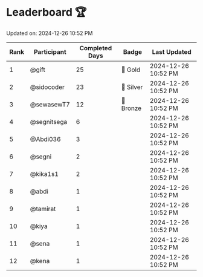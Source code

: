 # Leaderboard 🏆

Updated on: 2024-12-26 10:52 PM

| Rank | Participant       | Completed Days | Badge      | Last Updated         |
|------|-------------------|----------------|------------|----------------------|
| 1    | @gift             | 25             | 🏅 Gold     | 2024-12-26 10:52 PM |
| 2    | @sidocoder        | 23             | 🥈 Silver   | 2024-12-26 10:52 PM |
| 3    | @sewasewT7        | 12             | 🥉 Bronze   | 2024-12-26 10:52 PM |
| 4    | @segnitsega       | 6              |            | 2024-12-26 10:52 PM |
| 5    | @Abdi036          | 3              |            | 2024-12-26 10:52 PM |
| 6    | @segni            | 2              |            | 2024-12-26 10:52 PM |
| 7    | @kika1s1          | 2              |            | 2024-12-26 10:52 PM |
| 8    | @abdi             | 1              |            | 2024-12-26 10:52 PM |
| 9    | @tamirat          | 1              |            | 2024-12-26 10:52 PM |
| 10   | @kiya             | 1              |            | 2024-12-26 10:52 PM |
| 11   | @sena             | 1              |            | 2024-12-26 10:52 PM |
| 12   | @kena             | 1              |            | 2024-12-26 10:52 PM |
